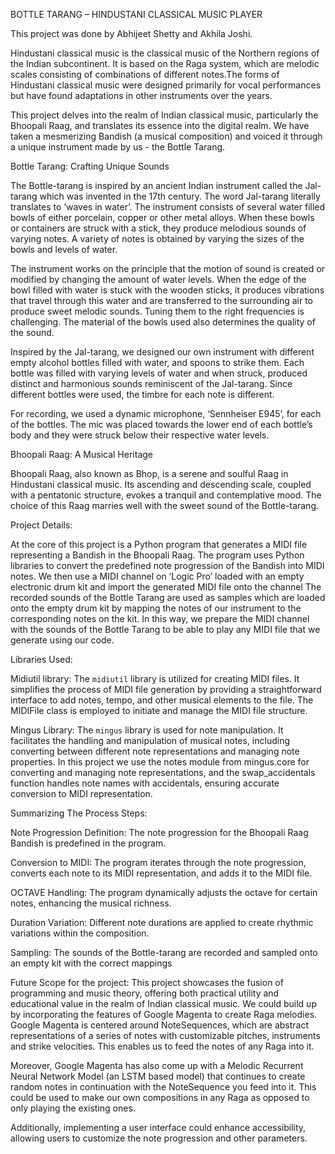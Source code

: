 BOTTLE TARANG – HINDUSTANI CLASSICAL MUSIC PLAYER

This project was done by Abhijeet Shetty and Akhila Joshi. 

Hindustani classical music is the classical music of the Northern regions of the Indian subcontinent. It is based on the Raga system, which are melodic scales consisting of combinations of different notes.The forms of Hindustani classical music were designed primarily for vocal performances but have found adaptations in other instruments over the years. 

This project delves into the realm of Indian classical music, particularly the Bhoopali Raag, and translates its essence into the digital realm. We have taken a mesmerizing Bandish (a musical composition) and voiced it through a unique instrument made by us - the Bottle Tarang.

Bottle Tarang: Crafting Unique Sounds

The Bottle-tarang is inspired by an ancient Indian instrument called the Jal-tarang which was invented in the 17th century. The word Jal-tarang literally translates to ‘waves in water’. The instrument consists of several water filled bowls of either porcelain, copper or other metal alloys. When these bowls or containers are struck with a stick, they produce melodious sounds of varying notes. A variety of notes is obtained by varying the sizes of the bowls and levels of water. 

The instrument works on the principle that the motion of sound is created or modified by changing the amount of water levels. When the edge of the bowl filled with water is stuck with the wooden sticks, it produces vibrations that travel through this water and are transferred to the surrounding air to produce sweet melodic sounds. Tuning them to the right frequencies is challenging. The material of the bowls used also determines the quality of the sound. 

Inspired by the Jal-tarang, we designed our own instrument with different empty alcohol bottles filled with water, and spoons to strike them. Each bottle was filled with varying levels of water and when struck, produced distinct and harmonious sounds reminiscent of the Jal-tarang. 
Since different bottles were used, the timbre for each note is different.

For recording, we used a dynamic microphone, ‘Sennheiser E945’, for each of the bottles. The mic was placed towards the lower end of each bottle’s body and they were struck below their respective water levels. 

Bhoopali Raag: A Musical Heritage

Bhoopali Raag, also known as Bhop, is a serene and soulful Raag in Hindustani classical music. Its ascending and descending scale, coupled with a pentatonic structure, evokes a tranquil and contemplative mood. The choice of this Raag marries well with the sweet sound of the Bottle-tarang.

Project Details:

At the core of this project is a Python program that generates a MIDI file representing a Bandish in the Bhoopali Raag. 
The program uses Python libraries to convert the predefined note progression of the Bandish into MIDI notes.
We then use a MIDI channel on ‘Logic Pro’ loaded with an empty electronic drum kit and import the generated MIDI file onto the channel
The recorded sounds of the Bottle Tarang are used as samples which are loaded onto the empty drum kit by mapping the notes of our instrument to the corresponding notes on the kit.
In this way, we prepare the MIDI channel with the sounds of the Bottle Tarang to be able to play any MIDI file that we generate using our code.


Libraries Used:

Midiutil library:
The `midiutil` library is utilized for creating MIDI files. It simplifies the process of MIDI file generation by providing a straightforward interface to add notes, tempo, and other musical elements to the file. The MIDIFile class is employed to initiate and manage the MIDI file structure.

Mingus Library:
The `mingus` library is used for note manipulation. It facilitates the handling and manipulation of musical notes, including converting between different note representations and managing note properties. In this project we use the notes module from mingus.core for converting and managing note representations, and the swap_accidentals function handles note names with accidentals, ensuring accurate conversion to MIDI representation.

Summarizing The Process Steps:

Note Progression Definition:
The note progression for the Bhoopali Raag Bandish is predefined in the program.

Conversion to MIDI:
The program iterates through the note progression, converts each note to its MIDI representation, and adds it to the MIDI file.

OCTAVE Handling:
The program dynamically adjusts the octave for certain notes, enhancing the musical richness.

Duration Variation:
Different note durations are applied to create rhythmic variations within the composition.

Sampling: 
The sounds of the Bottle-tarang are recorded and sampled onto an empty kit with the correct mappings

Future Scope for the project:
This project showcases the fusion of programming and music theory, offering both practical utility and educational value in the realm of Indian classical music. We could build up by incorporating the features of Google Magenta to create Raga melodies. Google Magenta is centered around NoteSequences, which are abstract representations of a series of notes with customizable pitches, instruments and strike velocities. This enables us to feed the notes of any Raga into it. 

Moreover, Google Magenta has also come up with a Melodic Recurrent Neural Network Model (an LSTM based model) that continues to create random notes in continuation with the NoteSequence you feed into it. This could be used to make our own compositions in any Raga as opposed to only playing the existing ones.

Additionally, implementing a user interface could enhance accessibility, allowing users to customize the note progression and other parameters.
